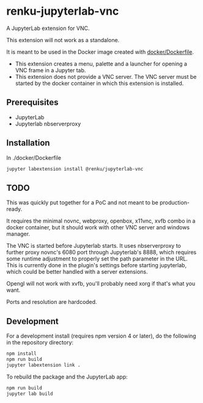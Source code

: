 # renku-jupyterlab-vnc

A JupyterLab extension for VNC.

This extension will not work as a standalone.

It is meant to be used in the Docker image created with [docker/Dockerfile](./docker/Dockerfile#L25).

* This extension creates a menu, palette and a launcher for opening a VNC frame in a Jupyter tab. 
* This extension does not provide a VNC server. The VNC server must be started by the docker container in which this extension is installed.

## Prerequisites

* JupyterLab
* Jupyterlab nbserverproxy

## Installation

In ./docker/Dockerfile

```bash
jupyter labextension install @renku/jupyterlab-vnc
```

## TODO

This was quickly put together for a PoC and not meant to be production-ready.

It requires the minimal novnc, webproxy, openbox, x11vnc, xvfb combo in a docker container, but it should work with other VNC server and windows manager.

The VNC is started before Jupyterlab starts. It uses nbserverproxy to further proxy novnc's 6080 port through Jupyterlab's 8888, which requires some runtime adjustment to properly set the path parameter in the URL. This is currently done in the plugin's settings before starting jupyterlab, which could be better handled with a server extensions.

Opengl will not work with xvfb, you'll probably need xorg if that's what you want.

Ports and resolution are hardcoded.

## Development

For a development install (requires npm version 4 or later), do the following in the repository directory:

```bash
npm install
npm run build
jupyter labextension link .
```

To rebuild the package and the JupyterLab app:

```bash
npm run build
jupyter lab build
```

